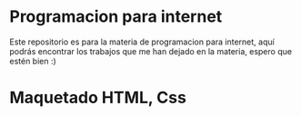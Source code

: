 # Programacion para internet
Este repositorio es para la materia de programacion para internet, aquí podrás encontrar los trabajos que me han dejado en la materia, espero que estén bien :)

# Maquetado HTML, Css
